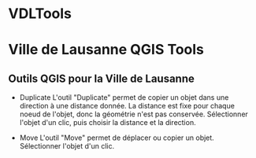 # VDLTools
# Ville de Lausanne QGIS Tools

Outils QGIS pour la Ville de Lausanne
-------------------------------------

- Duplicate
L'outil "Duplicate" permet de copier un objet dans une direction à une distance donnée. La distance est fixe pour chaque noeud de l'objet, donc la géométrie n'est pas conservée.
Sélectionner l'objet d'un clic, puis choisir la distance et la direction.

- Move
L'outil "Move" permet de déplacer ou copier un objet.
Sélectionner l'objet d'un clic.



